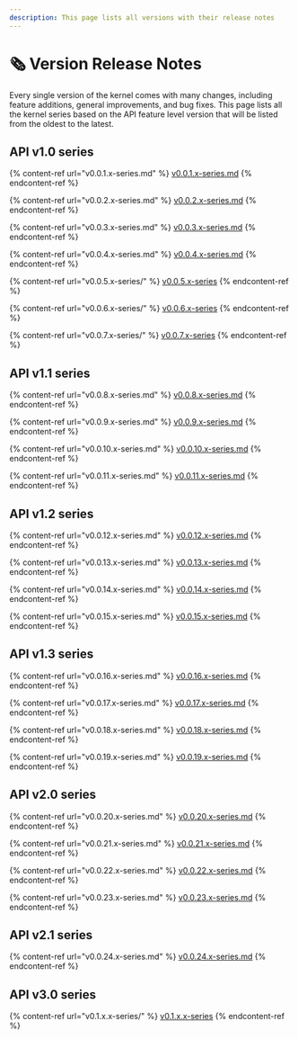 ```yaml
---
description: This page lists all versions with their release notes
---
```


# 🗞 Version Release Notes

Every single version of the kernel comes with many changes, including feature additions, general improvements, and bug fixes. This page lists all the kernel series based on the API feature level version that will be listed from the oldest to the latest.

## API v1.0 series

{% content-ref url="v0.0.1.x-series.md" %}
[v0.0.1.x-series.md](v0.0.1.x-series.md)
{% endcontent-ref %}

{% content-ref url="v0.0.2.x-series.md" %}
[v0.0.2.x-series.md](v0.0.2.x-series.md)
{% endcontent-ref %}

{% content-ref url="v0.0.3.x-series.md" %}
[v0.0.3.x-series.md](v0.0.3.x-series.md)
{% endcontent-ref %}

{% content-ref url="v0.0.4.x-series.md" %}
[v0.0.4.x-series.md](v0.0.4.x-series.md)
{% endcontent-ref %}

{% content-ref url="v0.0.5.x-series/" %}
[v0.0.5.x-series](v0.0.5.x-series/)
{% endcontent-ref %}

{% content-ref url="v0.0.6.x-series/" %}
[v0.0.6.x-series](v0.0.6.x-series/)
{% endcontent-ref %}

{% content-ref url="v0.0.7.x-series/" %}
[v0.0.7.x-series](v0.0.7.x-series/)
{% endcontent-ref %}

## API v1.1 series

{% content-ref url="v0.0.8.x-series.md" %}
[v0.0.8.x-series.md](v0.0.8.x-series.md)
{% endcontent-ref %}

{% content-ref url="v0.0.9.x-series.md" %}
[v0.0.9.x-series.md](v0.0.9.x-series.md)
{% endcontent-ref %}

{% content-ref url="v0.0.10.x-series.md" %}
[v0.0.10.x-series.md](v0.0.10.x-series.md)
{% endcontent-ref %}

{% content-ref url="v0.0.11.x-series.md" %}
[v0.0.11.x-series.md](v0.0.11.x-series.md)
{% endcontent-ref %}

## API v1.2 series

{% content-ref url="v0.0.12.x-series.md" %}
[v0.0.12.x-series.md](v0.0.12.x-series.md)
{% endcontent-ref %}

{% content-ref url="v0.0.13.x-series.md" %}
[v0.0.13.x-series.md](v0.0.13.x-series.md)
{% endcontent-ref %}

{% content-ref url="v0.0.14.x-series.md" %}
[v0.0.14.x-series.md](v0.0.14.x-series.md)
{% endcontent-ref %}

{% content-ref url="v0.0.15.x-series.md" %}
[v0.0.15.x-series.md](v0.0.15.x-series.md)
{% endcontent-ref %}

## API v1.3 series

{% content-ref url="v0.0.16.x-series.md" %}
[v0.0.16.x-series.md](v0.0.16.x-series.md)
{% endcontent-ref %}

{% content-ref url="v0.0.17.x-series.md" %}
[v0.0.17.x-series.md](v0.0.17.x-series.md)
{% endcontent-ref %}

{% content-ref url="v0.0.18.x-series.md" %}
[v0.0.18.x-series.md](v0.0.18.x-series.md)
{% endcontent-ref %}

{% content-ref url="v0.0.19.x-series.md" %}
[v0.0.19.x-series.md](v0.0.19.x-series.md)
{% endcontent-ref %}

## API v2.0 series

{% content-ref url="v0.0.20.x-series.md" %}
[v0.0.20.x-series.md](v0.0.20.x-series.md)
{% endcontent-ref %}

{% content-ref url="v0.0.21.x-series.md" %}
[v0.0.21.x-series.md](v0.0.21.x-series.md)
{% endcontent-ref %}

{% content-ref url="v0.0.22.x-series.md" %}
[v0.0.22.x-series.md](v0.0.22.x-series.md)
{% endcontent-ref %}

{% content-ref url="v0.0.23.x-series.md" %}
[v0.0.23.x-series.md](v0.0.23.x-series.md)
{% endcontent-ref %}

## API v2.1 series

{% content-ref url="v0.0.24.x-series.md" %}
[v0.0.24.x-series.md](v0.0.24.x-series.md)
{% endcontent-ref %}

## API v3.0 series

{% content-ref url="v0.1.x.x-series/" %}
[v0.1.x.x-series](v0.1.x.x-series/)
{% endcontent-ref %}
